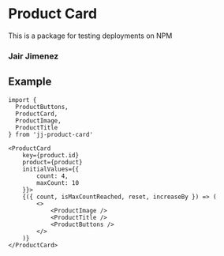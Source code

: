 # Product Card
This is a package for testing deployments on NPM

### Jair Jimenez

## Example
```
import { 
  ProductButtons, 
  ProductCard, 
  ProductImage, 
  ProductTitle 
} from 'jj-product-card'
```

```
<ProductCard
    key={product.id}
    product={product}
    initialValues={{
        count: 4,
        maxCount: 10
    }}>
    {({ count, isMaxCountReached, reset, increaseBy }) => (
        <>
            <ProductImage />
            <ProductTitle />
            <ProductButtons />
        </>
    )}
</ProductCard>
```